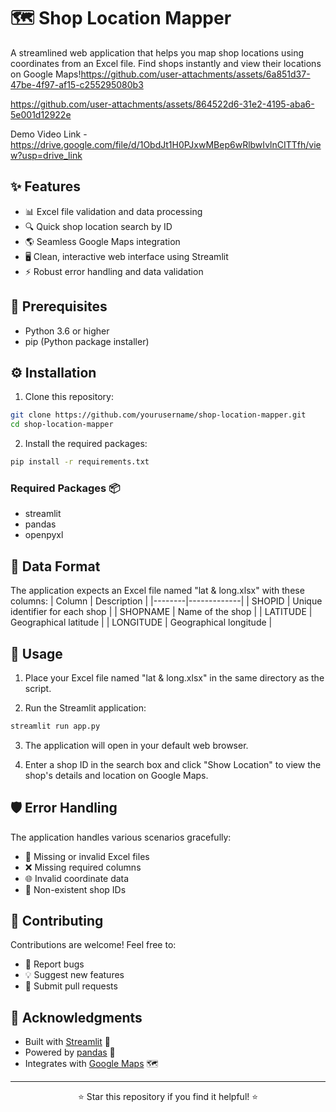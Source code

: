 # 🗺️ Shop Location Mapper

A streamlined web application that helps you map shop locations using coordinates from an Excel file. Find shops instantly and view their locations on Google Maps!https://github.com/user-attachments/assets/6a851d37-47be-4f97-af15-c255295080b3



https://github.com/user-attachments/assets/864522d6-31e2-4195-aba6-5e001d12922e



Demo Video Link - https://drive.google.com/file/d/1ObdJt1H0PJxwMBep6wRlbwIvlnCITTfh/view?usp=drive_link
## ✨ Features

- 📊 Excel file validation and data processing
- 🔍 Quick shop location search by ID
- 🌎 Seamless Google Maps integration
- 🖥️ Clean, interactive web interface using Streamlit
- ⚡ Robust error handling and data validation

## 🚀 Prerequisites

- Python 3.6 or higher
- pip (Python package installer)

## ⚙️ Installation

1. Clone this repository:
```bash
git clone https://github.com/yourusername/shop-location-mapper.git
cd shop-location-mapper
```

2. Install the required packages:
```bash
pip install -r requirements.txt
```

### Required Packages 📦
- streamlit
- pandas
- openpyxl

## 📝 Data Format

The application expects an Excel file named "lat & long.xlsx" with these columns:
| Column | Description |
|--------|-------------|
| SHOPID | Unique identifier for each shop |
| SHOPNAME | Name of the shop |
| LATITUDE | Geographical latitude |
| LONGITUDE | Geographical longitude |

## 🎯 Usage

1. Place your Excel file named "lat & long.xlsx" in the same directory as the script.

2. Run the Streamlit application:
```bash
streamlit run app.py
```

3. The application will open in your default web browser.

4. Enter a shop ID in the search box and click "Show Location" to view the shop's details and location on Google Maps.

## 🛡️ Error Handling

The application handles various scenarios gracefully:
- 📁 Missing or invalid Excel files
- ❌ Missing required columns
- 🌐 Invalid coordinate data
- 🔎 Non-existent shop IDs

## 👥 Contributing

Contributions are welcome! Feel free to:
- 🐛 Report bugs
- 💡 Suggest new features
- 🔧 Submit pull requests


## 🙏 Acknowledgments

- Built with [Streamlit](https://streamlit.io) 🎈
- Powered by [pandas](https://pandas.pydata.org) 🐼
- Integrates with [Google Maps](https://maps.google.com) 🗺️

---

<div align="center">
    
⭐ Star this repository if you find it helpful! ⭐

</div>
